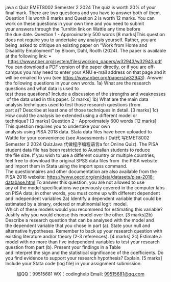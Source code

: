 java c
Quiz
EMET8002 Semester 2 2024
The quiz is worth 20% of your final mark. There are two questions and you have to answer both of them. Question 1 is worth 8 marks and Question 2 is worth 12 marks. You can work on these questions in your own time and you need to submit your answers through the Turnitin link on Wattle any time before the due date.
Question 1 - Approximately 500 words [8 marks]This question does not require you to undertake any analysis yourself. Rather, you are being  asked to critique an existing paper on “Work from Home and Disability Employment” by Bloom, Dahl,  Rooth (2024). The paper is available at the following link:
•   https://www.nber.org/system/files/working_papers/w32943/w32943.pdf
You can download a PDF version of the paper directly, or if you are off-campus you may need to enter your ANU e-mail address on that page and it will be emailed to you (see https://www.nber.org/papers/w32943).
Answer the following questions in your own words.
1a) What are the research questions and what data is used to test those questions? Include a discussion of the strengths and weaknesses of the data used in this paper. [2 marks]
1b) What are the main data analysis techniques used to test those research questions (from part a)? Describe at least one of those techniques in detail. [3 marks]
1c) How could the analysis be extended using a different model or technique? [3 marks]
Question 2 – Approximately 600 words [12 marks]
This question requires you to undertake your own analysis using PISA 2018 data. Stata data files have been uploaded to Wattle for your convenience (see Assessments / Dat代 写EMET8002 Semester 2 2024 QuizJava
代做程序编程语言a for Online Quiz). The
PISA student data file has been restricted to Australian students to reduce the file size. If you wish to use a different country or multiple countries, feel free to download the original SPSS data files from  the PISA website and import them in Stata using the import spss command. The questionnaires and other documentation are also available from the PISA 2018 website:
https://www.oecd.org/en/data/datasets/pisa-2018-database.html
To answer this question, you are not allowed to use any of the model specifications we previously covered in the computer labs on PISA data; in other words, you must come up with different dependent and independent variables.2a) Identify a dependent variable that could be estimated by a binary, ordered or multinomial logit  model. Which of these models would you recommend for estimating this variable? Justify why you would choose this model over the other. [3 marks]2b) Describe a research question that can be analysed with the model and the dependent variable that you chose in part (a). State your null and alternative hypotheses. Remember to back up your research question with existing literature and/or theory (2-3 references). [4 marks]
2c) Estimate a model with no more than five independent variables to test your research question from part (b). Present your findings in a Table and interpret the sign and the statistical significance of the
coefficients. Do you find evidence to support your research hypothesis? Explain. [5 marks]
Include your Stata code (log file) in your assignment submission.







         
加QQ：99515681  WX：codinghelp  Email: 99515681@qq.com
